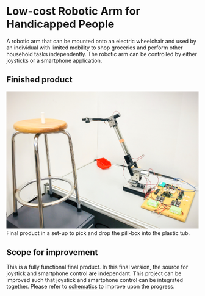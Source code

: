 # Low-cost Robotic Arm for Handicapped People
A robotic arm that can be mounted onto an electric wheelchair and used by an individual with limited mobility to shop groceries and perform other household tasks independently. The robotic arm can be controlled by either joysticks or a smartphone application.
## Finished product
![Final product](schematics/arm_pose.JPG?raw=true "Final product")
Final product in a set-up to pick and drop the pill-box into the plastic tub.

## Scope for improvement
This is a fully functional final product. In this final version, the source for joystick and smartphone control are independant. This project can be improved such that joystick and smartphone control can be integrated together. Please refer to [schematics](/schematics) to improve upon the progress.
